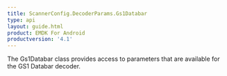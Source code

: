 ```yaml
---
title: ScannerConfig.DecoderParams.Gs1Databar
type: api
layout: guide.html
product: EMDK For Android
productversion: '4.1'
---
```



The Gs1Databar class provides access to parameters that are available
 for the GS1 Databar decoder.












